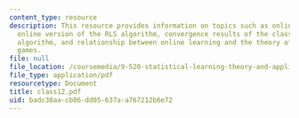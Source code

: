```yaml
---
content_type: resource
description: This resource provides information on topics such as online learning,
  online version of the RLS algorithm, convergence results of the classical perceptron
  algorithm, and relationship between online learning and the theory of learning in
  games.
file: null
file_location: /coursemedia/9-520-statistical-learning-theory-and-applications-spring-2006/badc38aacb86dd05637aa767212b6e72_class12.pdf
file_type: application/pdf
resourcetype: Document
title: class12.pdf
uid: badc38aa-cb86-dd05-637a-a767212b6e72
---
```

